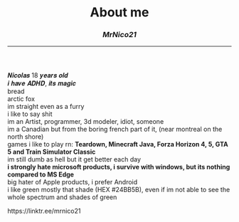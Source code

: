 <!DOCTYPE html>
<html lang="en">
<head>
    <meta charset="UTF-8">
    <meta name="viewport" content="width=device-width, initial-scale=1.0">
    <meta name="Author" content="MrNiico21" >
    <meta name="Description" content="About me">
    <link rel="stylesheet" href="stylebout.css">                                             
</head>
<body>
    <div id="page">
        <header>
            <h1>About me</h1>
            <h3><i> MrNico21</i></h3>
            <hr>
        </header>
        <nav>
           <p id="bout">𝑵𝒊𝒄𝒐𝒍𝒂𝒔 18 𝒚𝒆𝒂𝒓𝒔 𝒐𝒍𝒅 <br>𝒊 𝒉𝒂𝒗𝒆 𝑨𝑫𝑯𝑫, 𝒊𝒕𝒔 𝒎𝒂𝒈𝒊𝒄 <br>bread <br> arctic fox<br>im straight even as a furry<br> i like to say shit <br>im an Artist, programmer, 3d modeler, idiot, someone <br> im a Canadian but from the boring french part of it, (near montreal on the north shore) <br> games i like to play rn: <strong>Teardown, Minecraft Java, Forza Horizon 4, 5, GTA 5 and Train Simulator Classic</strong><br>im still dumb as hell but it get better each day <br><strong>i strongly hate microsoft products, i survive with windows, but its nothing compared to MS Edge</strong><br>big hater of Apple products, i prefer Android <br> i like green mostly that shade (HEX #24BB5B), even if im not able to see the whole spectrum and shades of green<br><p>https://linktr.ee/mrnico21</p></p> <!--EASTER EGGs to nerds: im a furry, idc about html or css so dont bother me about it, furry since <t:1604116800:f> (october 31st 2020) --> 
</body>
</html>
